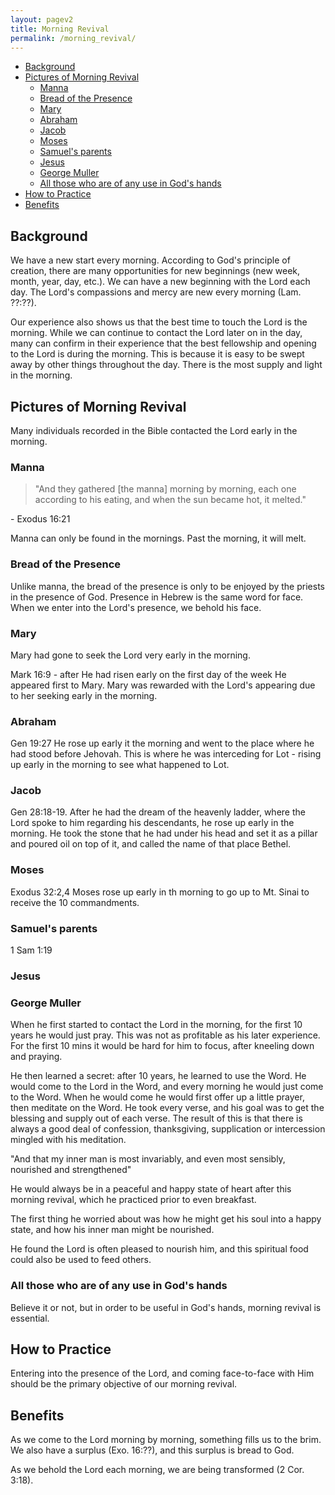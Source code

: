 ```yaml
---
layout: pagev2
title: Morning Revival
permalink: /morning_revival/
---
```

- [Background](#background)
- [Pictures of Morning Revival](#pictures-of-morning-revival)
  - [Manna](#manna)
  - [Bread of the Presence](#bread-of-the-presence)
  - [Mary](#mary)
  - [Abraham](#abraham)
  - [Jacob](#jacob)
  - [Moses](#moses)
  - [Samuel's parents](#samuels-parents)
  - [Jesus](#jesus)
  - [George Muller](#george-muller)
  - [All those who are of any use in God's hands](#all-those-who-are-of-any-use-in-gods-hands)
- [How to Practice](#how-to-practice)
- [Benefits](#benefits)

## Background

We have a new start every morning. According to God's principle of creation, there are many opportunities for new  beginnings (new week, month, year, day, etc.). We can have a new beginning with the Lord each day. The Lord's compassions and mercy are new every morning (Lam. ??:??).

Our experience also shows us that the best time to touch the Lord is the morning. While we can continue to contact the Lord later on in the day, many can confirm in their experience that the best fellowship and opening to the Lord is during the morning. This is because it is easy to be swept away by other things throughout the day. There is the most supply and light in the morning.


## Pictures of Morning Revival

Many individuals recorded in the Bible contacted the Lord early in the morning.

### Manna

> "And they gathered [the manna] morning by morning, each one according to his eating, and when the sun became hot, it melted."

\- Exodus 16:21

Manna can only be found in the mornings. Past the morning, it will melt.

### Bread of the Presence

Unlike manna, the bread of the presence is only to be enjoyed by the priests in the presence of God. Presence in Hebrew is the same word for face. When we enter into the Lord's presence, we behold his face.

### Mary

Mary had gone to seek the Lord very early in the morning. 

Mark 16:9 - after He had risen early on the first day of the week He appeared first to Mary. Mary was rewarded with the Lord's appearing due to her seeking early in the morning.

### Abraham

Gen 19:27 He rose up early it the morning and went to the place where he had stood before Jehovah. This is where he was interceding for Lot - rising up early in the morning to see what happened to Lot.

### Jacob

Gen 28:18-19. After he had the dream of the heavenly ladder, where the Lord spoke to him regarding his descendants, he rose up early in the morning. He took the stone that he had under his head and set it as a pillar and poured oil on top of it, and called the name of that place Bethel.

### Moses
Exodus 32:2,4 Moses rose up early in th morning to go up to Mt. Sinai to receive the 10 commandments.

### Samuel's parents
1 Sam 1:19

### Jesus

### George Muller

When he first started to contact the Lord in the morning, for the first 10 years he would just pray. This was not as profitable as his later experience. For the first 10 mins it would be hard for him to focus, after kneeling down and praying. 

He then learned a secret: after 10 years, he learned to use the Word. He would come to the Lord in the Word, and every morning he would just come to the Word. When he would come he would first offer up a little prayer, then meditate on the Word. He took every verse, and his goal was to get the blessing and supply out of each verse. The result of this is that there is always a good deal of confession, thanksgiving, supplication or intercession mingled with his meditation.

"And that my inner man is most invariably, and even most sensibly, nourished and strengthened"

He would always be in a peaceful and happy state of heart after this morning revival, which he practiced prior to even breakfast.

The first thing he worried about was how he might get his soul into a happy state, and how his inner man might be nourished.

He found the Lord is often pleased to nourish him, and this spiritual food could also be used to feed others.

### All those who are of any use in God's hands

Believe it or not, but in order to be useful in God's hands, morning revival is essential.

## How to Practice

Entering into the presence of the Lord, and coming face-to-face with Him should be the primary objective of our morning revival. 

## Benefits

As we come to the Lord morning by morning, something fills us to the brim. We also have a surplus (Exo. 16:??), and this surplus is bread to God. 

As we behold the Lord each morning, we are being transformed (2 Cor. 3:18).